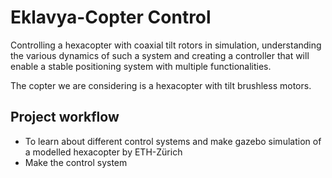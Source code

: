 # Eklavya-Copter Control


Controlling a hexacopter with coaxial tilt rotors in simulation, understanding the various dynamics of such a system and creating a controller that will enable a stable positioning system with multiple functionalities.

The copter we are considering is a hexacopter with tilt brushless motors. 

## Project workflow
- To learn about different control systems and make gazebo simulation of a modelled hexacopter by ETH-Zürich
- Make the control system
